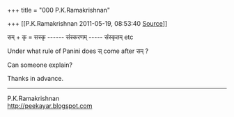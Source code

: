 +++
title = "000 P.K.Ramakrishnan"

+++
[[P.K.Ramakrishnan	2011-05-19, 08:53:40 [Source](https://groups.google.com/g/samskrita/c/co0u_ppkj3Y)]]



  

सम् + कृ = सस्कृ ------ संस्करणम् ----- संस्कृतम् etc

Under what rule of Panini does स् come after सम् ?

Can someone explain?

Thanks in advance.



-----------------------------------  
P.K.Ramakrishnan  
<http://peekayar.blogspot.com>

  

